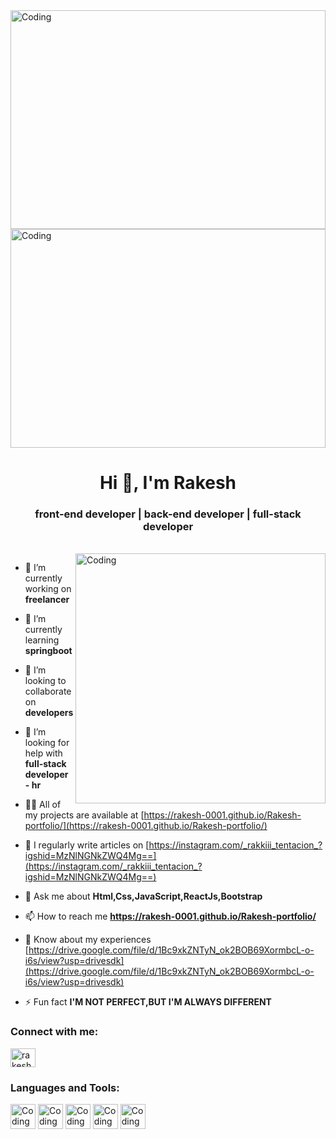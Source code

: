 <img  align="center" alt="Coding" height="350" width="100%" src="https://rakesh-0001.github.io/Rakesh-portfolio-/logo.png"/>
<img  align="center" alt="Coding" height="350" width="100%" src="https://media3.giphy.com/media/Ah3zHH7hvsSB2/giphy.gif?cid=ecf05e479i9a4sqh9pmtbr8pqafq8sxxkfkhsxi0tdldi8lf&ep=v1_gifs_related&rid=giphy.gif&ct=g"/>


<h1 align="center">Hi 👋, I'm Rakesh</h1>
<h3 align="center">front-end developer | back-end developer | full-stack developer</h3>
<br>

<img align="right" alt="Coding" width="400" src="https://upload.wikimedia.org/wikipedia/commons/thumb/c/ca/LinkedIn_logo_initials.png/640px-LinkedIn_logo_initials.png"/>



- 🔭 I’m currently working on **freelancer**

- 🌱 I’m currently learning **springboot**

- 👯 I’m looking to collaborate on **developers**

- 🤝 I’m looking for help with **full-stack developer - hr**

- 👨‍💻 All of my projects are available at [https://rakesh-0001.github.io/Rakesh-portfolio/](https://rakesh-0001.github.io/Rakesh-portfolio/)

- 📝 I regularly write articles on [https://instagram.com/_rakkiii_tentacion_?igshid=MzNlNGNkZWQ4Mg==](https://instagram.com/_rakkiii_tentacion_?igshid=MzNlNGNkZWQ4Mg==)

- 💬 Ask me about **Html,Css,JavaScript,ReactJs,Bootstrap**

- 📫 How to reach me **https://rakesh-0001.github.io/Rakesh-portfolio/**

- 📄 Know about my experiences [https://drive.google.com/file/d/1Bc9xkZNTyN_ok2BOB69XormbcL-o-i6s/view?usp=drivesdk](https://drive.google.com/file/d/1Bc9xkZNTyN_ok2BOB69XormbcL-o-i6s/view?usp=drivesdk)

- ⚡ Fun fact **I'M NOT PERFECT,BUT I'M ALWAYS DIFFERENT**

<h3 align="left">Connect with me:</h3>
<p align="left">
<a href="https://linkedin.com/in/rakesh2001" target="blank"><img align="center" src="https://raw.githubusercontent.com/rahuldkjain/github-profile-readme-generator/master/src/images/icons/Social/linked-in-alt.svg" alt="rakesh2001" height="30" width="40" /></a>
</p>

<h3 align="left">Languages and Tools:</h3>
<div>
<img  align="center" alt="Coding" height="40px" width="40px" src="https://rakesh-0001.github.io/Rakesh-portfolio-/logo.png"/>
<img  align="center" alt="Coding" height="40px" width="40px" src="https://rakesh-0001.github.io/Rakesh-portfolio-/logo.png"/>
<img  align="center" alt="Coding" height="40px" width="40px" src="https://rakesh-0001.github.io/Rakesh-portfolio-/logo.png"/>
<img  align="center" alt="Coding" height="40px" width="40px" src="https://rakesh-0001.github.io/Rakesh-portfolio-/logo.png"/>
<img  align="center" alt="Coding" height="40px" width="40px" src="https://rakesh-0001.github.io/Rakesh-portfolio-/logo.png"/>

  
</div>


